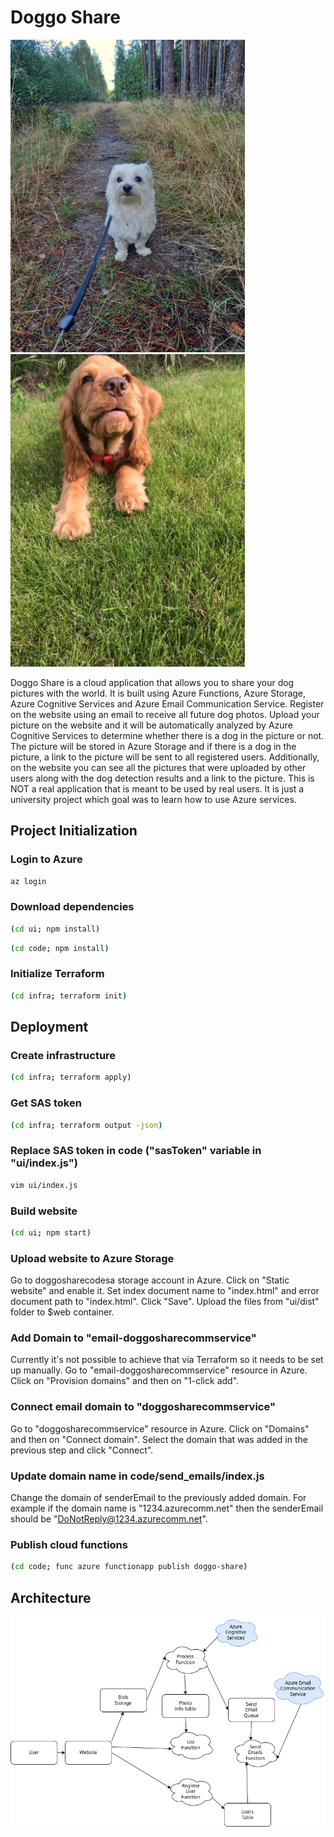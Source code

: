 # Doggo Share

<p float="center">
  <img src="assets/dog_1.jpg" width="375">
  <img src="assets/dog_2.jpg" width="375">
</p>

Doggo Share is a cloud application that allows you to share your dog pictures with the world. It is built using Azure Functions, Azure Storage, Azure Cognitive Services and Azure Email Communication Service.
Register on the website using an email to receive all future dog photos. Upload your picture on the website and it will be automatically analyzed by Azure Cognitive Services to determine whether there is a dog in the picture or not. The picture will be stored in Azure Storage and if there is a dog in the picture, a link to the picture will be sent to all registered users. Additionally, on the website you can see all the pictures that were uploaded by other users along with the dog detection results and a link to the picture.
This is NOT a real application that is meant to be used by real users. It is just a university project which goal was to learn how to use Azure services.

## Project Initialization

### Login to Azure

```bash
az login
```

### Download dependencies

```bash
(cd ui; npm install)
```

```bash
(cd code; npm install)
```

### Initialize Terraform

```bash
(cd infra; terraform init)
```

## Deployment

### Create infrastructure

```bash
(cd infra; terraform apply)
```

### Get SAS token

```bash
(cd infra; terraform output -json)
```

### Replace SAS token in code ("sasToken" variable in "ui/index.js")

```bash
vim ui/index.js
```

### Build website

```bash
(cd ui; npm start)
```

### Upload website to Azure Storage

Go to doggosharecodesa storage account in Azure. Click on "Static website" and enable it. Set index document name to "index.html" and error document path to "index.html". Click "Save". Upload the files from "ui/dist" folder to $web container.

### Add Domain to "email-doggosharecommservice"

Currently it's not possible to achieve that via Terraform so it needs to be set up manually.
Go to "email-doggosharecommservice" resource in Azure.
Click on "Provision domains" and then on "1-click add".

### Connect email domain to "doggosharecommservice"

Go to "doggosharecommservice" resource in Azure.
Click on "Domains" and then on "Connect domain".
Select the domain that was added in the previous step and click "Connect".

### Update domain name in code/send_emails/index.js

Change the domain of senderEmail to the previously added domain.
For example if the domain name is "1234.azurecomm.net" then the senderEmail should be "DoNotReply@1234.azurecomm.net".

### Publish cloud functions

```bash
(cd code; func azure functionapp publish doggo-share)
```

## Architecture

<p float="center">
  <img src="assets/architecture.png" width="750">
</p>

